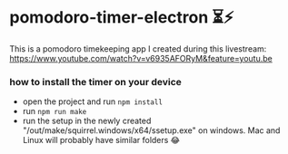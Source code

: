# pomodoro-timer-electron ⏳⚡

This is a pomodoro timekeeping app I created during this livestream: https://www.youtube.com/watch?v=v6935AFORyM&feature=youtu.be

### how to install the timer on your device

- open the project and run `npm install`
- run `npm run make`
- run the setup in the newly created "/out/make/squirrel.windows/x64/ssetup.exe" on windows. Mac and Linux will probably have similar folders 😂
